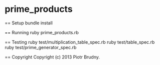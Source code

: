 prime_products
==============

== Setup
bundle install

== Running
ruby prime_products.rb

== Testing
ruby test/multiplication_table_spec.rb
ruby test/table_spec.rb
ruby test/prime_generator_spec.rb


== Copyright
Copyright (c) 2013 Piotr Brudny.